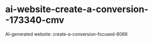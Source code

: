 # ai-website-create-a-conversion--173340-cmv
AI-generated website: create-a-conversion-focused-6066
